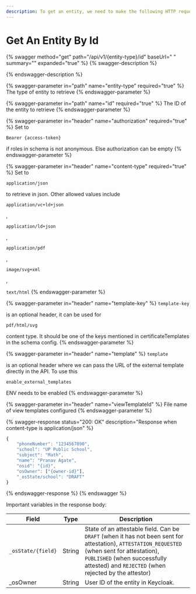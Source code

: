 ```yaml
---
description: To get an entity, we need to make the following HTTP request
---
```


# Get An Entity By Id

{% swagger method="get" path="/api/v1/{entity-type}/id" baseUrl=" " summary="" expanded="true" %}
{% swagger-description %}

{% endswagger-description %}

{% swagger-parameter in="path" name="entity-type" required="true" %}
The type of entity to retrieve
{% endswagger-parameter %}

{% swagger-parameter in="path" name="id" required="true" %}
The ID of the entity to retrieve
{% endswagger-parameter %}

{% swagger-parameter in="header" name="authorization" required="true" %}
Set to 

`Bearer {access-token}`

 if roles in schema is not anonymous. Else authorization can be empty
{% endswagger-parameter %}

{% swagger-parameter in="header" name="content-type" required="true" %}
Set to 

`application/json`

 to retrieve in json. Other allowed values include 

`application/vc+ld+json`

, 

`application/ld+json`

, 

`application/pdf`

, 

`image/svg+xml`

, 

`text/html`
{% endswagger-parameter %}

{% swagger-parameter in="header" name="template-key" %}
`template-key`

 is an optional header, it can be used for 

`pdf/html/svg`

 content type. It should be one of the keys mentioned in certificateTemplates in the schema config.
{% endswagger-parameter %}

{% swagger-parameter in="header" name="template" %}
`template`

 is an optional header where we can pass the URL of the external template directly in the API. To use this 

`enable_external_templates`

 ENV needs to be enabled
{% endswagger-parameter %}

{% swagger-parameter in="header" name="viewTemplateId" %}
File name of view templates configured
{% endswagger-parameter %}

{% swagger-response status="200: OK" description="Response when content-type is application/json" %}
```javascript
{
	"phoneNumber": "1234567890",
	"school": "UP Public School",
	"subject": "Math",
	"name": "Pranav Agate",
	"osid": "{id}",
	"osOwner": ["{owner-id}"],
	"_osState/school": "DRAFT"
}
```
{% endswagger-response %}
{% endswagger %}

Important variables in the response body:

| Field              | Type   | Description                                                                                                                                                                                                                            |
| ------------------ | ------ | -------------------------------------------------------------------------------------------------------------------------------------------------------------------------------------------------------------------------------------- |
| `_osState/{field}` | String | State of an attestable field. Can be `DRAFT` (when it has not been sent for attestation), `ATTESTATION_REQUESTED` (when sent for attestation), `PUBLISHED` (when successfully attested) and `REJECTED` (when rejected by the attestor) |
| \_osOwner          | String | User ID of the entity in Keycloak.                                                                                                                                                                                                     |
